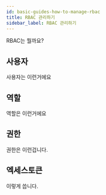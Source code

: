 ```yaml
---
id: basic-guides-how-to-manage-rbac
title: RBAC 관리하기
sidebar_label: RBAC 관리하기
---
```


RBAC는 뭘까요?

## 사용자

사용자는 이런거에요

## 역할

역할은 이런거에요

## 권한

권한은 이런겁니다.

## 엑세스토큰

이렇게 씁니다.
